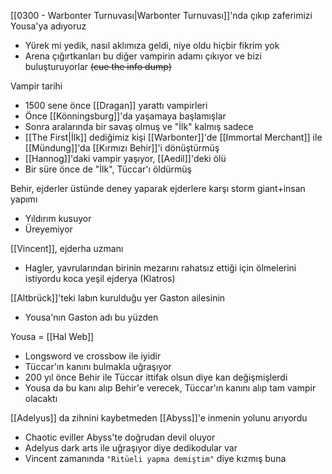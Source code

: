 ---
---  
  
[[0300 - Warbonter Turnuvası|Warbonter Turnuvası]]'nda çıkıp zaferimizi Yousa'ya adıyoruz  
- Yürek mi yedik, nasıl aklımıza geldi, niye oldu hiçbir fikrim yok  
- Arena çığırtkanları bu diğer vampirin adamı çıkıyor ve bizi buluşturuyorlar ~~(cue the info dump)~~  
  
Vampir tarihi  
- 1500 sene önce [[Dragan]] yarattı vampirleri  
- Önce [[Könningsburg]]'da yaşamaya başlamışlar  
- Sonra aralarında bir savaş olmuş ve "İlk" kalmış sadece  
- [[The First|İlk]] dediğimiz kişi [[Warbonter]]'de [[Immortal Merchant]] ile [[Mündung]]'da [[Kırmızı Behir]]'i dönüştürmüş  
- [[Hannog]]'daki vampir yaşıyor, [[Aedil]]'deki ölü  
- Bir süre önce de "İlk", Tüccar'ı öldürmüş  
  
Behir, ejderler üstünde deney yaparak ejderlere karşı storm giant+insan yapımı  
- Yıldırım kusuyor  
- Üreyemiyor  
  
[[Vincent]], ejderha uzmanı  
- Hagler, yavrularından birinin mezarını rahatsız ettiği için ölmelerini istiyordu koca yeşil ejderya (Klatros)  
  
[[Altbrück]]'teki labın kurulduğu yer Gaston ailesinin  
- Yousa'nın Gaston adı bu yüzden  
  
Yousa = [[Hal Web]]  
- Longsword ve crossbow ile iyidir  
- Tüccar'ın kanını bulmakla uğraşıyor  
- 200 yıl önce Behir ile Tüccar ittifak olsun diye kan değişmişlerdi  
- Yousa da bu kanı alıp Behir'e verecek, Tüccar'ın kanını alıp tam vampir olacaktı  
  
[[Adelyus]] da zihnini kaybetmeden [[Abyss]]'e inmenin yolunu arıyordu  
- Chaotic eviller Abyss'te doğrudan devil oluyor  
- Adelyus dark arts ile uğraşıyor diye dedikodular var  
- Vincent zamanında `"Ritüeli yapma demiştim"` diye kızmış buna
